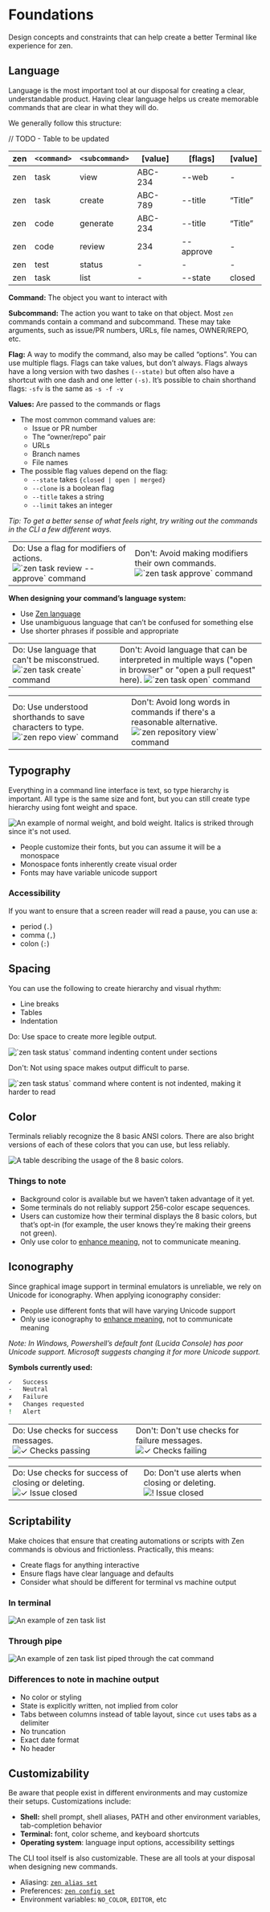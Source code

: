 # Foundations

Design concepts and constraints that can help create a better Terminal like experience for zen.

## Language

Language is the most important tool at our disposal for creating a clear, understandable product. Having clear language helps us create memorable commands that are clear in what they will do.

We generally follow this structure:

// TODO - Table to be updated

| **zen**  | **`<command>`** | **`<subcommand>`** | **[value]** | **[flags]** | **[value]** |
| -------- | --------------- | -------------------| ----------- | --------- | ------- |
| zen      | task            | view               | ABC-234     | --web     | -       |
| zen      | task            | create             | ABC-789     | --title   | “Title” |
| zen      | code            | generate           | ABC-234     | --title   | “Title” |
| zen      | code            | review             | 234         | --approve | -       |
| zen      | test            | status             | -           | -         | -       |
| zen      | task            | list               | -       | --state   | closed  |

**Command:** The object you want to interact with

**Subcommand:** The action you want to take on that object. Most `zen` commands contain a command and subcommand. These may take arguments, such as issue/PR numbers, URLs, file names, OWNER/REPO, etc.

**Flag:** A way to modify the command, also may be called “options”. You can use multiple flags. Flags can take values, but don’t always. Flags always have a long version with two dashes `(--state)` but often also have a shortcut with one dash and one letter `(-s)`. It’s possible to chain shorthand flags: `-sfv` is the same as `-s -f -v`

**Values:** Are passed to the commands or flags

- The most common command values are:
  - Issue or PR number
  - The “owner/repo” pair
  - URLs
  - Branch names
  - File names
- The possible flag values depend on the flag:
  - `--state` takes `{closed | open | merged}`
  - `--clone` is a boolean flag
  - `--title` takes a string
  - `--limit` takes an integer

_Tip: To get a better sense of what feels right, try writing out the commands in the CLI a few different ways._

<table>
  <tr>
    <td>
      Do: Use a flag for modifiers of actions.
      <img alt="`zen task review --approve` command" src="images/Language-06.png" />
    </td>
    <td>
      Don't: Avoid making modifiers their own commands.
      <img alt="`zen task approve` command" src="images/Language-03.png" />
    </td>
  </tr>
</table>

**When designing your command’s language system:**

- Use [Zen language](/getting-started/principles#make-it-feel-zen)
- Use unambiguous language that can’t be confused for something else
- Use shorter phrases if possible and appropriate

<table>
  <tr>
    <td>
      Do: Use language that can't be misconstrued.
      <img alt="`zen task create` command" src="images/Language-05.png" />
    </td>
    <td>
      Don't: Avoid language that can be interpreted in multiple ways ("open in browser"  or "open a pull request" here).
      <img alt="`zen task open` command" src="images/Language-02.png" />
    </td>
  </tr>
</table>

<table>
  <tr>
    <td>
      Do: Use understood shorthands to save characters to type.
      <img alt="`zen repo view` command" src="images/Language-04.png" />
    </td>
    <td>
      Don't: Avoid long words in commands if there's a reasonable alternative.
      <img alt="`zen repository view` command" src="images/Language-01.png" />
    </td>
  </tr>
</table>

## Typography

Everything in a command line interface is text, so type hierarchy is important. All type is the same size and font, but you can still create type hierarchy using font weight and space.

![An example of normal weight, and bold weight. Italics is striked through since it's not used.](images/Typography.png)

- People customize their fonts, but you can assume it will be a monospace
- Monospace fonts inherently create visual order
- Fonts may have variable unicode support

### Accessibility

If you want to ensure that a screen reader will read a pause, you can use a:
- period (`.`)
- comma (`,`)
- colon (`:`)

## Spacing

You can use the following to create hierarchy and visual rhythm:

- Line breaks
- Tables
- Indentation

Do: Use space to create more legible output.

<img alt="`zen task status` command indenting content under sections" src="images/Spacing-zen-pr-status.png" />

Don't: Not using space makes output difficult to parse.

<img alt="`zen task status` command where content is not indented, making it harder to read" src="images/Spacing-zen-pr-status-compressed.png" />

## Color

Terminals reliably recognize the 8 basic ANSI colors. There are also bright versions of each of these colors that you can use, but less reliably.

<img alt="A table describing the usage of the 8 basic colors." src="images/Colors.png" />

### Things to note
- Background color is available but we haven’t taken advantage of it yet.
- Some terminals do not reliably support 256-color escape sequences.
- Users can customize how their terminal displays the 8 basic colors, but that’s opt-in (for example, the user knows they’re making their greens not green).
- Only use color to [enhance meaning](https://primer.style/design/accessibility/guidelines#use-of-color), not to communicate meaning.

## Iconography

Since graphical image support in terminal emulators is unreliable, we rely on Unicode for iconography. When applying iconography consider:

- People use different fonts that will have varying Unicode support
- Only use iconography to [enhance meaning](https://primer.style/design/global/accessibility#visual-accessibility), not to communicate meaning

_Note: In Windows, Powershell’s default font (Lucida Console) has poor Unicode support. Microsoft suggests changing it for more Unicode support._

**Symbols currently used:**

```sh
✓ 	Success
- 	Neutral
✗ 	Failure
+ 	Changes requested
! 	Alert
```

<table>
  <tr>
    <td>
      Do: Use checks for success messages.
      <img alt="✓ Checks passing" src="images/Iconography-1.png" />
    </td>
    <td>
      Don't: Don't use checks for failure messages.
      <img alt="✓ Checks failing" src="images/Iconography-2.png" />
    </td>
  </tr>
</table>

<table>
  <tr>
    <td>
      Do: Use checks for success of closing or deleting.
      <img alt="✓ Issue closed" src="images/Iconography-3.png" />
    </td>
    <td>
      Do: Don't use alerts when closing or deleting.
      <img alt="! Issue closed" src="images/Iconography-4.png" />
    </td>
  </tr>
</table>

## Scriptability

Make choices that ensure that creating automations or scripts with Zen commands is obvious and frictionless. Practically, this means:

- Create flags for anything interactive
- Ensure flags have clear language and defaults
- Consider what should be different for terminal vs machine output

### In terminal

![An example of zen task list](images/Scriptability-zen-pr-list.png)

### Through pipe

![An example of zen task list piped through the cat command](images/Scriptability-zen-pr-list-machine.png)

### Differences to note in machine output

- No color or styling
- State is explicitly written, not implied from color
- Tabs between columns instead of table layout, since `cut` uses tabs as a delimiter
- No truncation
- Exact date format
- No header

## Customizability

Be aware that people exist in different environments and may customize their setups. Customizations include:

- **Shell:** shell prompt, shell aliases, PATH and other environment variables, tab-completion behavior
- **Terminal:** font, color scheme, and keyboard shortcuts
- **Operating system**: language input options, accessibility settings

The CLI tool itself is also customizable. These are all tools at your disposal when designing new commands.

- Aliasing: [`zen alias set`](https://zen.daddia.com/docs/gh_alias_set)
- Preferences: [`zen config set`](https://zen.daddia.com/docs/gh_config_set)
- Environment variables: `NO_COLOR`, `EDITOR`, etc
